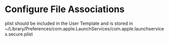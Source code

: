 # Configure File Associations

plist should be included in the User Template and is stored in ~/Library/Preferences/com.apple.LaunchServices/com.apple.launchservices.secure.plist
